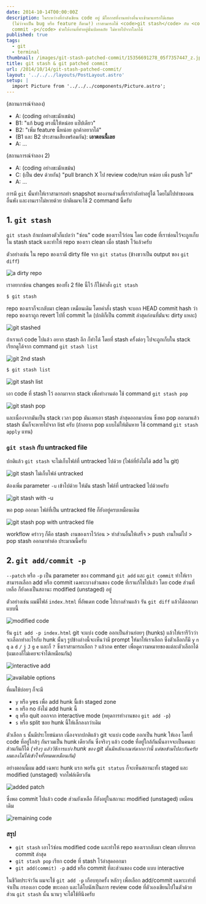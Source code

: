 ```yaml
---
date: 2014-10-14T00:00:00Z
description: ในระหว่างที่กำลังเขียน code อยู่ มีโอกาสที่งานอย่างอื่นจะเข้ามาแทรกได้เสมอ
  (ไม่ว่าจะเป็น bug หรือ feature ก็ตาม!) เราสามารถใช้ <code>git stash</code> กับ <code>git
  commit -p</code> ช่วยให้งานที่ทำอยู่นั้นปลอดภัย ไม่หายไปจากโลกได้
published: true
tags:
  - git
  - terminal
thumbnail: /images/git-stash-patched-commit/15356691278_05f7357447_z.jpg
title: git stash & git patched commit
url: /2014/10/14/git-stash-patched-commit/
layout: '../../../layouts/PostLayout.astro'
setup: |
  import Picture from '../../../components/Picture.astro';
---
```


(สถานการณ์จำลอง)

- A: (coding อย่างขะมักเขม้น)
- B1: "แก้ bug ตรงนี้ให้หน่อย แป๊ปเดียว"
- B2: "เพิ่ม feature นี้หน่อย ลูกค้าอยากได้"
- (B1 และ B2 ประสานเสียงพร้อมกัน): **เอาตอนนี้เลย**
- A: ...

(สถานการณ์จำลอง 2)

- A: (coding อย่างขะมักเขม้น)
- C: (เป็น dev ด้วยกัน) "pull branch X ไป review code/run หน่อย เพิ่ง push ไป"
- A: ...

การมี `git` นั้นทำให้เราสามารถทำ snapshot ของงานส่วนที่เรากำลังทำอยู่ได้ โดยไม่ไปทำของคนอื่นพัง และงานเราไม่หายด้วย ปกติผมจะใช้ 2 command นี้ครับ

## 1. `git stash`

`git stash` ถ้าแปลตรงตัวก็แปลว่า "ซ่อน" code ของเราไว้ก่อน โดย code ที่เราซ่อนไว้จะถูกเก็บใน stash stack และทำให้ repo ของเรา clean เมื่อ stash ไว้แล้วครับ

ตัวอย่างเช่น ใน repo ของเรามี dirty file จาก `git status` (ข้างขวาเป็น output ของ `git diff`)

![a dirty repo](/images/git-stash-patched-commit/15347262219_9c6e4a783c_c.jpg)

เราอยากซ่อน changes ของทั้ง 2 file นี้ไว้ ก็ใช้คำสั่ง `git stash`

```bash
$ git stash
```

repo ของเราก็จะกลับมา clean เหมือนเดิม โดยคำสั่ง stash จะบอก HEAD commit hash ว่า repo ของเราถูก revert ไปที่ commit ใด (ปกติก็เป็น commit ล่าสุดก่อนที่มันจะ dirty แหละ)

![git stashed](/images/git-stash-patched-commit/15353372667_1f43fdb4d7_z.jpg)

ถ้าเราแก้ code ไปแล้ว อยาก stash อีก ก็ทำได้ โดยที่ stash ครั้งต่อๆ ไปจะถูกเก็บใน stack เรียกดูได้จาก command `git stash list`

![git 2nd stash](/images/git-stash-patched-commit/15539461345_34e1283e54_o.png)

```bash
$ git stash list
```

![git stash list](/images/git-stash-patched-commit/15353821700_3073afaee2.jpg)

เอา code ที่ stash ไว้ ออกมาจาก stack เพื่อทำงานต่อ ใช้ command `git stash pop`

![git stash pop](/images/git-stash-patched-commit/15353530378_5c268ab9d8_o.png)

และเนื่องจากมันเป็น stack เวลา pop มันเลยเอา stash ล่าสุดออกมาก่อน ซึ่งพอ pop ออกมาแล้ว stash นั้นก็จะหายไปจาก list ครับ (ถ้าอยาก pop แบบไม่ให้มันหาย ใช้ command `git stash apply` แทน)

### `git stash` กับ untracked file

ปกติแล้ว `git stash` จะไม่เก็บไฟล์ที่ untracked ไปด้วย (ไฟล์ที่ยังไม่ได้ add ใน git)

![git stash ไม่เก็บไฟล์ untracked](/images/git-stash-patched-commit/15353029939_f6996515ee_z.jpg)

ต้องเพิ่ม parameter `-u` เข้าไปด้วย ให้มัน stash ไฟล์ที่ untracked ไปด้วยครับ

![git stash with -u](/images/git-stash-patched-commit/15354024460_6985843d64_z.jpg)

พอ pop ออกมา ไฟล์ที่เป็น untracked file ก็ยังอยู่ครบเหมือนเดิม

![git stash pop with untracked file](/images/git-stash-patched-commit/15353147449_159851951c_z.jpg)

workflow คร่าวๆ ก็คือ stash งานของเราไว้ก่อน > ทำส่วนอื่นให้เสร็จ > push งานใหม่ไป > pop stash ออกมาทำต่อ ประมาณนี้ครับ

## 2. `git add/commit -p`

`--patch` หรือ `-p` เป็น parameter ของ command `git add` และ `git commit` ทำให้เราสามารถเลือก add หรือ commit เฉพาะบางส่วนของ code ที่เราแก้ไขไปแล้ว โดย code ส่วนที่เหลือ ก็ยังคงเป็นสถานะ modified (unstaged) อยู่

ตัวอย่างเช่น ผมมีไฟล์ `index.html` ที่อัพเดท code ไปบางส่วนแล้ว รัน `git diff` แล้วได้ออกมาแบบนี้

![modified code](/images/git-stash-patched-commit/14921984934_f13f0300b9_c.jpg)

รัน `git add -p index.html` git จะแบ่ง code ออกเป็นส่วนย่อยๆ (hunks) แล้วให้เรารีวิวว่า จะเลือกทำอะไรกับ hunk นั้นๆ รูปข้างล่างนี้จะเห็นว่ามี prompt ให้มาให้เราเลือก ซึ่งตัวเลือกก็มี `y` `n` `q` `a` `d` `/` `j` `J` `g` `e` และก็ `?` ซึ่งเราสามารถเลือก `?` แล้วกด enter เพื่อดูความหมายของแต่ละตัวเลือกได้ (ผมเองก็ไม่เคยจะจำได้เหมือนกัน)

![interactive add](/images/git-stash-patched-commit/15356163429_da0aa59b9e_z.jpg)

![available options](/images/git-stash-patched-commit/15356691278_05f7357447_z.jpg)

ที่ผมใช้บ่อยๆ ก็จะมี

- `y` หรือ yes เพื่อ add hunk นี้เข้า staged zone
- `n` หรือ no ยังไม่ add hunk นี้
- `q` หรือ quit ออกจาก interactive mode (หยุดการทำงานของ `git add -p`)
- `s` หรือ split ซอย hunk นี้ให้เล็กลงกว่าเดิม

ตัวเลือก `s` นั้นมีประโยชน์มาก เนื่องจากปกติแล้ว git จะแบ่ง code ออกเป็น hunk ให้เอง โดยที่ code ที่อยู่ใกล้ๆ กันรวมเป็น hunk เดียวกัน ซึ่งจริงๆ แล้ว code ที่อยู่ใกล้กันนั้นอาจจะเป็นคนละส่วนกันก็ได้ _(จริงๆ แล้ววิธีการแบ่ง hunk ของ git นั้นมีหลักเกณฑ์มากกว่านี้ แต่ขอข้ามไปละกันครับ ผมเองไม่ได้เข้าใจทั้งหมดเหมือนกัน)_

อย่างตอนนี้ผม add เฉพาะ hunk แรก พอรัน `git status` ก็จะเห็นสถานะทั้ง staged และ modified (unstaged) จากไฟล์เดียวกัน

![added patch](/images/git-stash-patched-commit/15540282891_0b83fa8a31.jpg)

ซึ่งพอ commit ไปแล้ว code ส่วนยังเหลือ ก็ยังอยู่ในสถานะ modified (unstaged) เหมือนเดิม

![remaining code](/images/git-stash-patched-commit/15357360570_8d37b5040c_z.jpg)

### สรุป

- `git stash` เอาไว้ซ่อน modified code และทำให้ repo ของเรากลับมา clean เทียบจาก commit ล่าสุด
- `git stash pop` เรียก code ที่ stash ไว้ล่าสุดออกมา
- `git add(commit) -p` add หรือ commit ทีละส่วนของ code แบบ interactive

ในชีวิตประจำวัน ผมจะใช้ `git add -p` เกือบทุกครั้ง หลักๆ เพื่อเลือก add/commit เฉพาะเท่าที่จำเป็น กรองเอา code ขยะออก และได้โบนัสเป็นการ review code ที่ตัวเองเขียนไปในตัวด้วย ส่วน `git stash` นั้น นานๆ จะได้ใช้ทีนึงครับ
